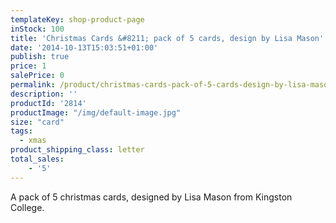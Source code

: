 ```yaml
---
templateKey: shop-product-page
inStock: 100
title: 'Christmas Cards &#8211; pack of 5 cards, design by Lisa Mason'
date: '2014-10-13T15:03:51+01:00'
publish: true
price: 1
salePrice: 0
permalink: /product/christmas-cards-pack-of-5-cards-design-by-lisa-mason
description: ''
productId: '2814'
productImage: "/img/default-image.jpg"
size: "card"
tags:
  - xmas
product_shipping_class: letter
total_sales:
    - '5'
---
```

A pack of 5 christmas cards, designed by Lisa Mason from Kingston College.